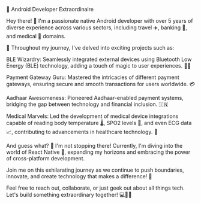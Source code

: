 🚀 Android Developer Extraordinaire

Hey there! 👋 I'm a passionate native Android developer with over 5 years of diverse experience across various sectors, including travel ✈️, banking 🏦, and medical 🏥 domains.

📱 Throughout my journey, I've delved into exciting projects such as:

BLE Wizardry: Seamlessly integrated external devices using Bluetooth Low Energy (BLE) technology, adding a touch of magic to user experiences. 🧙‍♂️

Payment Gateway Guru: Mastered the intricacies of different payment gateways, ensuring secure and smooth transactions for users worldwide. 💳

Aadhaar Awesomeness: Pioneered Aadhaar-enabled payment systems, bridging the gap between technology and financial inclusion. 🇮🇳

Medical Marvels: Led the development of medical device integrations capable of reading body temperature 🌡️, SPO2 levels 💓, and even ECG data 📈, contributing to advancements in healthcare technology. 💉

And guess what? 🤔 I'm not stopping there! Currently, I'm diving into the world of React Native 🚀, expanding my horizons and embracing the power of cross-platform development.

Join me on this exhilarating journey as we continue to push boundaries, innovate, and create technology that makes a difference! 🌟

Feel free to reach out, collaborate, or just geek out about all things tech. Let's build something extraordinary together! 💻🚀✨
